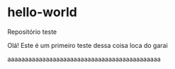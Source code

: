 # hello-world
Repositório teste

Olá! Este é um primeiro teste dessa coisa loca do garai

aaaaaaaaaaaaaaaaaaaaaaaaaaaaaaaaaaaaaaaaaaaa
